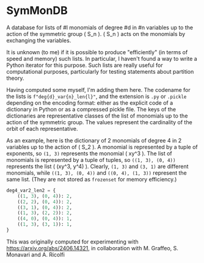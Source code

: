 # SymMonDB

A database for lists of #l monomials of degree #d in #n variables up to the action of the symmetric group \( S_n \). \( S_n \) acts on the monomials by exchanging the variables.

It is unknown (to me) if it is possible to produce "efficiently" (in terms of speed and memory) such lists. In particular, I haven't found a way to write a Python iterator for this purpose. Such lists are really useful for computational purposes, particularly for testing statements about partition theory.

Having computed some myself, I'm adding them here. The codename for the lists is `f"deg{d}_var{n}_len{l}"`, and the extension is `.py` or `.pickle` depending on the encoding format: either as the explicit code of a dictionary in Python or as a compressed pickle file. The keys of the dictionaries are representative classes of the list of monomials up to the action of the symmetric group. The values represent the cardinality of the orbit of each representative.

As an example, here is the dictionary of 2 monomials of degree 4 in 2 variables up to the action of \( S_2 \). A monomial is represented by a tuple of exponents, so `(1, 3)` represents the monomial \( xy^3 \). The list of monomials is represented by a tuple of tuples, so `((1, 3), (0, 4))` represents the list \( (xy^3, y^4) \). Clearly, `(1, 3)` and `(3, 1)` are different monomials, while `((1, 3), (0, 4))` and `((0, 4), (1, 3))` represent the same list. (They are not stored as `frozenset` for memory efficiency.)

```python
deg4_var2_len2 = {
    ((1, 3), (0, 4)): 2,
    ((2, 2), (0, 4)): 2,
    ((3, 1), (0, 4)): 2,
    ((1, 3), (2, 2)): 2,
    ((4, 0), (0, 4)): 1,
    ((1, 3), (3, 1)): 1,
}
```

This was originally computed for experimenting with https://arxiv.org/abs/2406.14321, in collaboration with M. Graffeo, S. Monavari and A. Ricolfi
